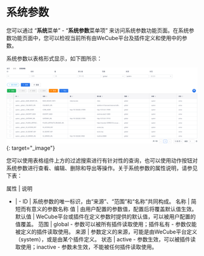 # 系统参数

您可以通过 “**系统**菜单” - “**系统参数**菜单项” 来访问系统参数功能页面。在系统参数功能页面中，您可以检视当前所有由WeCube平台及插件定义和使用中的参数。

系统参数以表格形式显示，如下图所示：

[![系统配置表格](images/system-settings/system-settings-table.png)](images/system-settings/system-settings-table.png){: target="\_image"}

您可以使用表格组件上方的过滤搜索进行有针对性的查询，也可以使用动作按钮对系统参数进行查看、编辑、删除和导出等操作。关于系统参数的属性说明，请参见下表：

属性 | 说明
- | -
ID | 系统参数的唯一标识，由“来源”、“范围”和“名称”共同构成。
名称 | 简短而有意义的参数名称
值 | 由用户配置的参数值，配置后将覆盖默认值生效。
默认值 | WeCube平台或插件在定义参数时提供的默认值，可以被用户配置的值覆盖。
范围 | global - 参数可以被所有插件读取使用；插件私有 - 参数仅能被定义的插件读取使用。
来源 | 参数定义的来源，可能是由WeCube平台定义（system），或是由某个插件定义。
状态 | active - 参数生效，可以被插件读取使用；inactive - 参数未生效，不能被任何插件读取使用。
